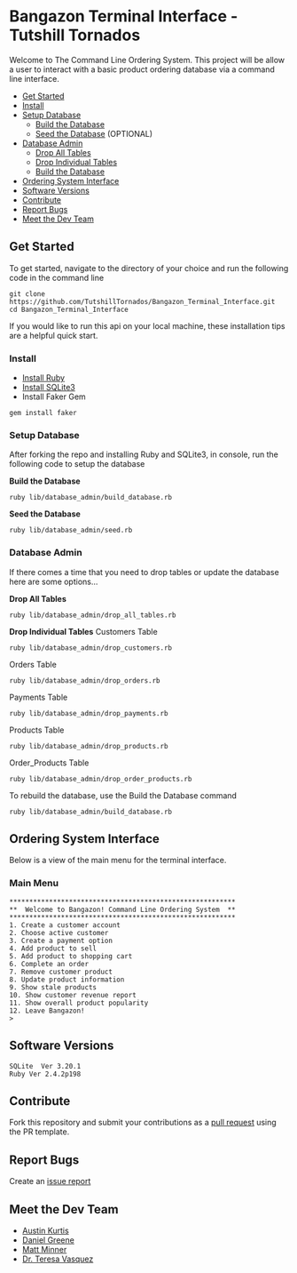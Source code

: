 # Bangazon Terminal Interface - Tutshill Tornados

Welcome to The Command Line Ordering System. This project will be allow a user to interact with a basic product ordering database via a command line interface.

- [Get Started](#get-started)
- [Install](#install)
- [Setup Database](#setup-database)
  - [Build the Database](#build-the-database)
  - [Seed the Database](#seed-the-database) (OPTIONAL)
- [Database Admin](#database-admin)
  - [Drop All Tables](#drop-all-tables)
  - [Drop Individual Tables](#drop-individual-tables)
  - [Build the Database](#build-the-database)
- [Ordering System Interface](#ordering-system-interface)
- [Software Versions](#software-versions)
- [Contribute](#contribute)
- [Report Bugs](#report-bugs)
- [Meet the Dev Team](#meet-the-dev-team)

## Get Started

To get started, navigate to the directory of your choice and run the following code in the command line
```
git clone https://github.com/TutshillTornados/Bangazon_Terminal_Interface.git
cd Bangazon_Terminal_Interface
```
If you would like to run this api on your local machine, these installation tips are a helpful quick start. 

### Install

* [Install Ruby](https://www.ruby-lang.org/en/documentation/installation/)
* [Install SQLite3](https://rubygems.org/gems/sqlite3-ruby/versions/1.3.3)
* Install Faker Gem
```
gem install faker
```

### Setup Database
After forking the repo and installing Ruby and SQLite3, in console, run the following code to setup the database

**Build the Database**
```
ruby lib/database_admin/build_database.rb
```
**Seed the Database**
```
ruby lib/database_admin/seed.rb
```

### Database Admin
If there comes a time that you need to drop tables or update the database here are some options...

**Drop All Tables**
```
ruby lib/database_admin/drop_all_tables.rb
```
**Drop Individual Tables**
Customers Table
```
ruby lib/database_admin/drop_customers.rb
```
Orders Table
```
ruby lib/database_admin/drop_orders.rb
```
Payments Table
```
ruby lib/database_admin/drop_payments.rb
```
Products Table
```
ruby lib/database_admin/drop_products.rb
```
Order_Products Table
```
ruby lib/database_admin/drop_order_products.rb
```
To rebuild the database, use the Build the Database command
```
ruby lib/database_admin/build_database.rb
```

## Ordering System Interface
Below is a view of the main menu for the terminal interface.

### Main Menu
```
*********************************************************
**  Welcome to Bangazon! Command Line Ordering System  **
*********************************************************
1. Create a customer account
2. Choose active customer
3. Create a payment option
4. Add product to sell
5. Add product to shopping cart
6. Complete an order
7. Remove customer product
8. Update product information
9. Show stale products
10. Show customer revenue report
11. Show overall product popularity
12. Leave Bangazon!
>
```

## Software Versions
```
SQLite  Ver 3.20.1
Ruby Ver 2.4.2p198
```

## Contribute
Fork this repository and submit your contributions as a [pull request](https://github.com/TutshillTornados/Bangazon_Terminal_Interface/blob/master/PULL_REQUEST_TEMPLATE.md) using the PR template.

## Report Bugs
Create an [issue report](https://github.com/TutshillTornados/Bangazon_Terminal_Interface/issues/new)

## Meet the Dev Team
- [Austin Kurtis](https://github.com/austinKurtis)
- [Daniel Greene](https://github.com/danielgreene101)
- [Matt Minner](https://github.com/Mminner4248)
- [Dr. Teresa Vasquez](https://github.com/drteresavasquez)
